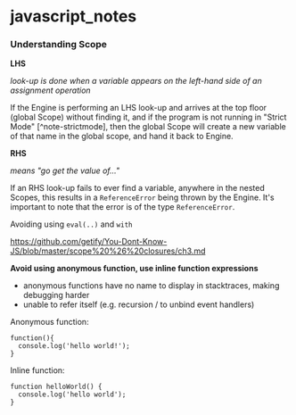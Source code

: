 # javascript_notes

### Understanding Scope

**LHS** 

*look-up is done when a variable appears on the left-hand side of an assignment operation*

If the Engine is performing an LHS look-up and arrives at the top floor (global Scope) without finding it, and if the program is not running in "Strict Mode" [^note-strictmode], then the global Scope will create a new variable of that name in the global scope, and hand it back to Engine.

**RHS** 

*means "go get the value of..."*

If an RHS look-up fails to ever find a variable, anywhere in the nested Scopes, this results in a `ReferenceError` being thrown by the Engine. It's important to note that the error is of the type `ReferenceError`.


Avoiding using `eval(..)` and `with`

https://github.com/getify/You-Dont-Know-JS/blob/master/scope%20%26%20closures/ch3.md

**Avoid using anonymous function, use inline function expressions**
+ anonymous functions have no name to display in stacktraces, making debugging harder
+ unable to refer itself (e.g. recursion / to unbind event handlers)

Anonymous function: 
```
function(){
  console.log('hello world!');
}
```

Inline function:
```
function helloWorld() {
  console.log('hello world');
}
```

